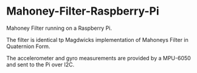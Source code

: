 # Mahoney-Filter-Raspberry-Pi

Mahoney Filter running on a Raspberry Pi.

The filter is identical tp Magdwicks implementation of Mahoneys Filter in Quaternion Form.  

The accelerometer and gyro measurements are provided by a MPU-6050
and sent to the Pi over I2C.

